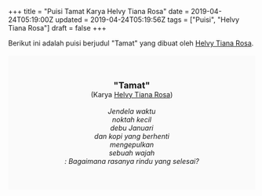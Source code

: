 +++
title = "Puisi Tamat Karya Helvy Tiana Rosa"
date = 2019-04-24T05:19:00Z
updated = 2019-04-24T05:19:56Z
tags = ["Puisi", "Helvy Tiana Rosa"]
draft = false
+++

<div dir="ltr" style="text-align: left;" trbidi="on"><div style="text-align: justify;">Berikut ini adalah puisi berjudul "Tamat" yang dibuat oleh <a href="https://ensiklopedia.kemdikbud.go.id/sastra/artikel/Helvy_Tiana_Rosa" target="_blank">Helvy Tiana Rosa</a>. </div><br /><div style="background: #FAFAFA; font-size: 14px; height: auto; margin: 0 auto; padding: 50px; text-align: center; width: auto;"><span style="font-size: 18px;"><b>"Tamat"</b></span><br />(Karya <a href="https://www.sekata.web.id/tags/helvy-tiana-rosa" target="_blank">Helvy Tiana Rosa</a>) <br /><br /><i>Jendela waktu<br />noktah kecil<br />debu Januari<br />dan kopi yang berhenti<br />mengepulkan<br />sebuah wajah<br />: Bagaimana rasanya rindu yang selesai?</i> </div></div>
